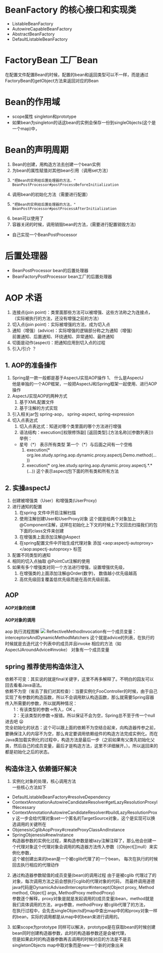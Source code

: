 
# BeanFactory 的核心接口和实现类
* ListableBeanFactory
* AutowireCapableBeanFactory
* AbstractBeanFactory
* DefaultListableBeanFactory

# FactoryBean 工厂Bean
 在配置文件配置Bean的时候，配置的bean和返回类型可以不一样，而是通过FactoryBean的getObject方法来返回对应的Bean
 
# Bean的作用域
* scope属性 singleton和prototype
* 如果bean为singleton的话这bean的实例会保存一份到singleObjects(这个是一个map)中，
# Bean的声明周期
1. Bean的创建，用构造方法去创建一个bean实例
2. 为bean的属性赋值对其他bean引用（调用set方法）
3.     "把Bean的实例给后置处理器的方法，"  BeanPostProcessor#postProcessBeforeInitialization
4. 调用bean的初始化方法（需要进行配置） 
5.     "把Bean的实例给后置处理器的方法，" BeanPostProcessor#postProcessAfterInitialization
6. bean可以使用了
7. 容器关闭的时候，调用销毁bean的方法，(需要进行配置销毁方法)
* 自己实现一个BeanPostProcessor


# 后置处理器

* BeanPostProcessor bean的后置处理器
* BeanFactoryPostProcessor bean工厂的后置处理器


# AOP 术语
1. 连接点(join point)：类里面那些方法可以被增强、这些方法称之为连接点， （实际被执行的方法，还没有增强之前的方法）
2. 切入点(join point)：实际被增强的方法，成为切入点
3. 通知（增强）(advice)：实际增强的逻辑部分称之为通知（增强）      
   前置通知、后置通知、环绕通知、异常通知、最终通知
4. 切面是动作(aspect)：把通知应用到切入点的过程
5. 引入/引介 ？
## 1. AOP的准备操作
1. Spring是一款一般都是基于AspectJ实现AOP操作 
   1、 什么是AspectJ  
      他是单独的一个AOP框架，一般把AspectJ和Spring框架一起使用、进行AOP操作 
2. AspectJ实现AOP的两种方式 
   1. 基于XML配置文件   
   2. 基于注解的方式实现
3. 引入相关jar包 spring-aop， spring-aspect, spring-expression
4. 切入点表达式 
   1. 切入点表达式：知道对哪个类里面的哪个方法进行增强
   2. 语法结构：execution(\[权限修饰副\] \[返回类型\].\[方法名称\](\[参数列表\]))        
举例：
   * 星号（\*） 表示所有类型 第一个（\*）与后面之间有一个空格
      1. execution(* org.lee.study.spring.aop.dynamic.proxy.aspectj.Demo.method(...))
      1. execution(\* org.lee.study.spring.aop.dynamic.proxy.aspectj.\*.\*(...))  这个表示aspectj包下面的所有类和所有方法


## 2. 实操aspectJ
1. 创建被增强类（User）和增强类(UserProxy)
2. 进行通知的配置
   1. 在spring 文件中开启注解扫描
   2. 使用注解创建User和UserProxy对象  这个就是给两个对象加上@Component注解，这样在初始化上下文的时候上下文回去扫描我们的包下面的class文件来创建
   3. 在增强类上面添加注解@Aspect  
   4. 在spring配置文件中开始生成代理对象 添加 \<aop:aspectj-autoproxy\></aop:aspectj-autoproxy> 标签
3. 配置不同类型的通知
4. 相同的切入点抽取 @PointCut注解的使用
5. 如果有多个增强类对同一个方法进行增强，设置增强优先级，
   1. 在增强类的上面添加注解@Order(数字)， 数值越小优先级越高
   2. 高优先级回复覆盖低优先级而是在高优先级前面。
## AOP
#### AOP对象的创建

#### AOP对象的调用
aop 执行流程图解
![](D:\code\java\integration\spring\img\aop.png)
ReflectiveMethodInvocation有一个成员变量：interceptorsAndDynamicMethodMatchers
这个就是advice的列表，在执行的时候就是去迭代这个列表中的成员并且invoke 相应的方法（如AspectJAroundAdvice#invoke）
对象有一个成员变量

## spring 推荐使用构造体注入
依赖不可变：其实说的就是final关键字，这里不再多解释了。不明白的园友可以回去看看Java语法。     
依赖不为空（省去了我们对其检查）：当要实例化FooController的时候，由于自己实现了有参数的构造函数，所以不会调用默认构造函数，那么就需要Spring容器传入所需要的参数，所以就两种情况：    
&emsp;&emsp;1：有该类型的参数->传入，OK 。      
&emsp;&emsp;2：无该类型的参数->报错。所以保证不会为空，Spring总不至于传一个null进去吧 😦         
完全初始化的状态：这个可以跟上面的依赖不为空结合起来，向构造器传参之前，要确保注入的内容不为空，那么肯定要调用依赖组件的构造方法完成实例化。而在Java类加载实例化的过程中，构造方法是最后一步（之前如果有父类先初始化父类，然后自己的成员变量，最后才是构造方法，这里不详细展开。）。所以返回来的都是初始化之后的状态。     



## 构造体注入 依赖循环解决
1. 实例化对象的处理，核心调用方法  
一些核心方法如下
 - DefaultListableBeanFactory#resolveDependency
 - ContextAnnotationAutowireCandidateResolver#getLazyResolutionProxyIfNecessary
 - ContextAnnotationAutowireCandidateResolver#buildLazyResolutionProxy
这一步会给代理对象set一个匿名的TargetSource对象，这个是实现可以换选调用的关键所在
 - ObjenesisCglibAopProxy#createProxyClassAndInstance
 - SpringObjenesis#newInstance  
构造器参数的实例化过程，果构造参数是被lazy注解注释了，那么他会创建一个代理对象这个代理对象会调用的构造器方法传入参数（(Object[])null）来实例化参数，    
这个被创建出来的bean是一个被cglib代理了的一个bean， 每次在执行的时候回去执行相应的代理动作

2. 通过构造器参数赋值的成员变量(bean)的调用过程
由于是被cglib 代理过了的对象，每次调用方法之前会想执行cglib的代理对象的代码，
而最终调用道德java代码是DynamicAdvisedInterceptor#intercept(Object proxy, Method method, Object[] args, MethodProxy methodProxy)   
参数逐个解释，proxy对象是就是发起调用的(成员变量)bean，method就是我们具体调用的方法，args参数，methodProxy 被cglib代理了的方法，  
在执行过程中，会先去singleObjects的map中查出map中的和proxy对象一样的bean，实际的调用都是从map中的bean来进行调用的。  


3. 如果scope为prototype 同样可以解决，prototype是在获取bean的时候创建bean同时创建构造器参数，此时的构造器参数还是会被代理，   
但是如果此时的构造器参数再去调用的时候对应的方法是不是去singletonObjects map中取对象而是new一个新的对象出来



